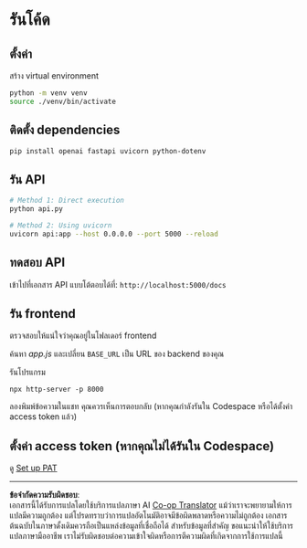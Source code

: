 <!--
CO_OP_TRANSLATOR_METADATA:
{
  "original_hash": "0aaa930f076f2d83cc872ad157f8ffd3",
  "translation_date": "2025-10-23T21:01:48+00:00",
  "source_file": "9-chat-project/solution/backend/python/README.md",
  "language_code": "th"
}
-->
# รันโค้ด

## ตั้งค่า

สร้าง virtual environment

```sh
python -m venv venv
source ./venv/bin/activate
```

## ติดตั้ง dependencies

```sh
pip install openai fastapi uvicorn python-dotenv
```

## รัน API

```sh
# Method 1: Direct execution
python api.py

# Method 2: Using uvicorn
uvicorn api:app --host 0.0.0.0 --port 5000 --reload
```

## ทดสอบ API

เข้าไปที่เอกสาร API แบบโต้ตอบได้ที่: `http://localhost:5000/docs`

## รัน frontend

ตรวจสอบให้แน่ใจว่าคุณอยู่ในโฟลเดอร์ frontend

ค้นหา *app.js* และเปลี่ยน `BASE_URL` เป็น URL ของ backend ของคุณ

รันโปรแกรม

```
npx http-server -p 8000
```

ลองพิมพ์ข้อความในแชท คุณควรเห็นการตอบกลับ (หากคุณกำลังรันใน Codespace หรือได้ตั้งค่า access token แล้ว)

## ตั้งค่า access token (หากคุณไม่ได้รันใน Codespace)

ดู [Set up PAT](https://docs.github.com/en/authentication/keeping-your-account-and-data-secure/managing-your-personal-access-tokens)

---

**ข้อจำกัดความรับผิดชอบ**:  
เอกสารนี้ได้รับการแปลโดยใช้บริการแปลภาษา AI [Co-op Translator](https://github.com/Azure/co-op-translator) แม้ว่าเราจะพยายามให้การแปลมีความถูกต้อง แต่โปรดทราบว่าการแปลอัตโนมัติอาจมีข้อผิดพลาดหรือความไม่ถูกต้อง เอกสารต้นฉบับในภาษาดั้งเดิมควรถือเป็นแหล่งข้อมูลที่เชื่อถือได้ สำหรับข้อมูลที่สำคัญ ขอแนะนำให้ใช้บริการแปลภาษามืออาชีพ เราไม่รับผิดชอบต่อความเข้าใจผิดหรือการตีความผิดที่เกิดจากการใช้การแปลนี้